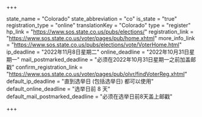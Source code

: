 +++

state_name = "Colorado"
state_abbreviation = "co"
is_state = "true"
registration_type = "online"
translationKey = "Colorado"
type = "register"
hp_link = "https://www.sos.state.co.us/pubs/elections/"
registration_link = "https://www.sos.state.co.us/voter/pages/pub/home.xhtml"
more_info_link = "https://www.sos.state.co.us/pubs/elections/vote/VoterHome.html"
ip_deadline = "2022年11月8日星期二"
online_deadline = "2022年10月31日星期一"
mail_postmarked_deadline = "必须在2022年10月31日星期一之前加盖邮戳"
confirm_registration_link = "https://www.sos.state.co.us/voter/pages/pub/olvr/findVoterReg.xhtml"
default_ip_deadline = "直到选举日 (包括选举日) 都可以使用"
default_online_deadline = "选举日前 8 天"
default_mail_postmarked_deadline = "必须在选举日前8天盖上邮戳"

+++